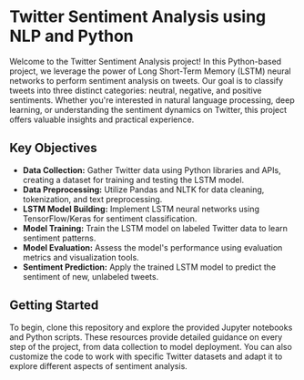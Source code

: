 # Twitter Sentiment Analysis using NLP and Python

Welcome to the Twitter Sentiment Analysis project! In this Python-based project, we leverage the power of Long Short-Term Memory (LSTM) neural networks to perform sentiment analysis on tweets. Our goal is to classify tweets into three distinct categories: neutral, negative, and positive sentiments. Whether you're interested in natural language processing, deep learning, or understanding the sentiment dynamics on Twitter, this project offers valuable insights and practical experience.

## Key Objectives

- **Data Collection:** Gather Twitter data using Python libraries and APIs, creating a dataset for training and testing the LSTM model.
- **Data Preprocessing:** Utilize Pandas and NLTK for data cleaning, tokenization, and text preprocessing.
- **LSTM Model Building:** Implement LSTM neural networks using TensorFlow/Keras for sentiment classification.
- **Model Training:** Train the LSTM model on labeled Twitter data to learn sentiment patterns.
- **Model Evaluation:** Assess the model's performance using evaluation metrics and visualization tools.
- **Sentiment Prediction:** Apply the trained LSTM model to predict the sentiment of new, unlabeled tweets.

## Getting Started

To begin, clone this repository and explore the provided Jupyter notebooks and Python scripts. These resources provide detailed guidance on every step of the project, from data collection to model deployment. You can also customize the code to work with specific Twitter datasets and adapt it to explore different aspects of sentiment analysis.

